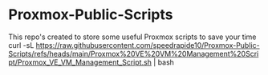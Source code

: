 # Proxmox-Public-Scripts
This repo's created to store some useful Proxmox scripts to save your time
curl -sL https://raw.githubusercontent.com/speedrapide10/Proxmox-Public-Scripts/refs/heads/main/Proxmox%20VE%20VM%20Management%20Script/Proxmox_VE_VM_Management_Script.sh | bash
